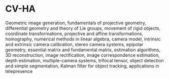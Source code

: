 # CV-HA

Geometric image generation, fundamentals of projective geometry, differential geometry and theory of Lie groups, movement of rigid objects, coordinate transformations, projective and affine transformations, homography, numerical methods in linear algebra, camera model, intrinsic and extrinsic camera calibration, stereo camera systems, epipolar geometry, essential matrix and fundamental matrix, estimation algorithms, 3D reconstruction, image rectification, image correspondence estimation, depth estimation, multiple-camera systems, trifocal tensor, object detection and simple segmentation, Kalman filter for object tracking, applications in telepresence
